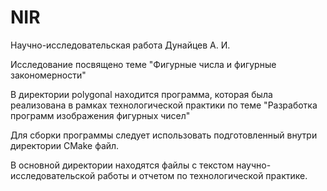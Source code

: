 # NIR
Научно-исследовательская работа Дунайцев А. И.

Исследование посвящено теме "Фигурные числа и фигурные закономерности"

В директории polygonal находится программа, которая была реализована
в рамках технологической практики по теме "Разработка программ изображения
фигурных чисел"

Для сборки программы следует использовать подготовленный внутри директории CMake файл.

В основной директории находятся файлы с текстом научно-исследовательской работы и
отчетом по технологической практике.